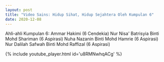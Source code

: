 ```yaml
---
layout: post
title: "Video Sains: Hidup Sihat, Hidup Sejahtera Oleh Kumpulan 6"
date: 2020-12-08
---
```

Ahli-ahli Kumpulan 6:
Ammar Hakimi (6 Cendekia)
Nur Nisa' Batrisyia Binti Mohd Shariman (6 Aspirasi)
Nuha Nazanin Binti Mohd Hamrie (6 Aspirasi)
Nur Dalilah Safwah Binti Mohd Raffizal (6 Aspirasi)

{% include youtube_player.html id='u8RMNwhqACg' %}
